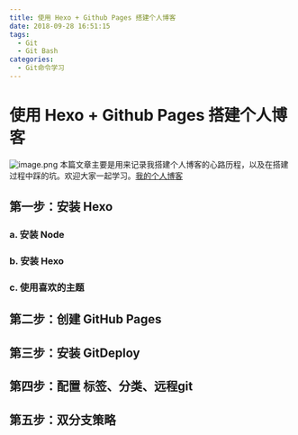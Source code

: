 ```yaml
---
title: 使用 Hexo + Github Pages 搭建个人博客
date: 2018-09-28 16:51:15
tags: 
  - Git
  - Git Bash
categories:
  - Git命令学习
---
```

# 使用 Hexo + Github Pages 搭建个人博客

![image.png](https://upload-images.jianshu.io/upload_images/13603359-76f0143b86b8bcf4.png)
本篇文章主要是用来记录我搭建个人博客的心路历程，以及在搭建过程中踩的坑。欢迎大家一起学习。[我的个人博客](https://luokaiii.github.io/)

<!--more-->



## 第一步：安装 Hexo

### a. 安装 Node

### b. 安装 Hexo

### c. 使用喜欢的主题

## 第二步：创建 GitHub Pages

## 第三步：安装 GitDeploy

## 第四步：配置 标签、分类、远程git

## 第五步：双分支策略